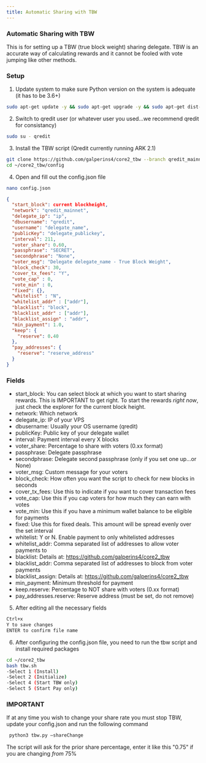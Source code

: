 ```yaml
---
title: Automatic Sharing with TBW
---
```


### Automatic Sharing with TBW

This is for setting up a TBW (true block weight) sharing delegate.  TBW is an accurate way of calculating rewards and it cannot be fooled with vote jumping like other methods.

### Setup

1. Update system to make sure Python version on the system is adequate (it has to be 3.6+)
```bash
sudo apt-get update -y && sudo apt-get upgrade -y && sudo apt-get dist-upgrade -y
```
2. Switch to qredit user (or whatever user you used...we recommend qredit for consistancy)
```bash
sudo su - qredit
```
3. Install the TBW script (Qredit currently running ARK 2.1)
```bash
git clone https://github.com/galperins4/core2_tbw --branch qredit_mainnet
cd ~/core2_tbw/config
```
4. Open and fill out the config.json file
```bash
nano config.json
```

```json
{
  "start_block": current blockheight,
  "network": "qredit_mainnet",
  "delegate_ip": "ip",
  "dbusername": "qredit",
  "username": "delegate_name",
  "publicKey": "delegate_publickey",
  "interval": 211,
  "voter_share": 0.60,
  "passphrase": "SECRET",
  "secondphrase": "None",
  "voter_msg": "Delegate delegate_name - True Block Weight",
  "block_check": 30,
  "cover_tx_fees": "Y",
  "vote_cap" : 0,
  "vote_min" : 0,
  "fixed": {},
  "whitelist" : "N",
  "whitelist_addr" : ["addr"],
  "blacklist": "block",
  "blacklist_addr" : ["addr"],
  "blacklist_assign" : "addr",
  "min_payment": 1.0,
  "keep": {
    "reserve": 0.40
  },
  "pay_addresses": {
    "reserve": "reserve_address"
  }
}
```

### Fields
- start_block: You can select block at which you want to start sharing rewards.  This is IMPORTANT to get right.  To start the rewards *right now*, just check the explorer for the current block height. 
- network: Which network
- delegate_ip: IP of your VPS
- dbusername: Usually your OS username (qredit)
- publicKey: Public key of your delegate wallet
- interval: Payment interval every X blocks
- voter_share: Percentage to share with voters (0.xx format) 
- passphrase: Delegate passphrase
- secondphrase: Delegate second passphrase (only if you set one up...or None)
- voter_msg: Custom message for your voters
- block_check: How often you want the script to check for new blocks in seconds 
- cover_tx_fees: Use this to indicate if you want to cover transaction fees
- vote_cap: Use this if you cap voters for how much they can earn with votes 
- vote_min: Use this if you have a minimum wallet balance to be eligible for payments 
- fixed: Use this for fixed deals. This amount will be spread evenly over the set interval 
- whitelist: Y or N. Enable payment to only whitelisted addresses
- whitelist_addr: Comma separated list of addresses to allow voter payments to 
- blacklist: Details at: https://github.com/galperins4/core2_tbw
- blacklist_addr: Comma separated list of addresses to block from voter payments 
- blacklist_assign: Details at: https://github.com/galperins4/core2_tbw 
- min_payment: Minimum threshold for payment
- keep.reserve: Percentage to NOT share with voters (0.xx format) 
- pay_addresses.reserve: Reserve address (must be set, do not remove)

5. After editing all the necessary fields
```bash
Ctrl+x
Y to save changes
ENTER to confirm file name
```

6. After configuring the config.json file, you need to run the tbw script and install required packages
```bash
cd ~/core2_tbw
bash tbw.sh
-Select 1 (Install)
-Select 2 (Initialize)
-Select 4 (Start TBW only)
-Select 5 (Start Pay only)
```

### IMPORTANT

If at any time you wish to change your share rate you must stop TBW, update your config.json and run the following command
```bash
 python3 tbw.py –shareChange
```
The script will ask for the prior share percentage, enter it like this "0.75" if you are changing *from* 75%
